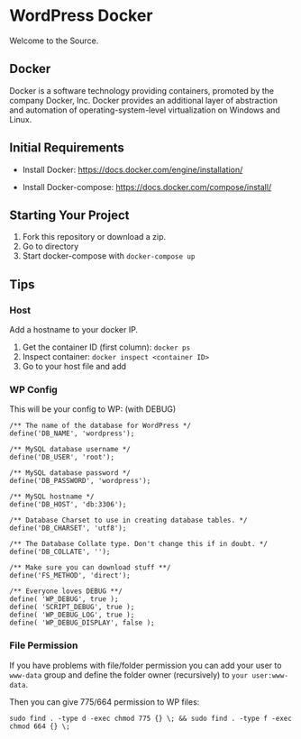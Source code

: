 # WordPress Docker

Welcome to the Source.

## Docker

Docker is a software technology providing containers, promoted by the company Docker, Inc. Docker provides an additional layer of abstraction and automation of operating-system-level virtualization on Windows and Linux.

## Initial Requirements

* Install Docker: https://docs.docker.com/engine/installation/

* Install Docker-compose: https://docs.docker.com/compose/install/

## Starting Your Project

1. Fork this repository or download a zip.
1. Go to directory
1. Start docker-compose with `docker-compose up`

## Tips

### Host

Add a hostname to your docker IP.

1. Get the container ID (first column): `docker ps`
1. Inspect container: `docker inspect <container ID>`
1. Go to your host file and add

### WP Config


This will be your config to WP:
(with DEBUG)

```
/** The name of the database for WordPress */
define('DB_NAME', 'wordpress');

/** MySQL database username */
define('DB_USER', 'root');

/** MySQL database password */
define('DB_PASSWORD', 'wordpress');

/** MySQL hostname */
define('DB_HOST', 'db:3306');

/** Database Charset to use in creating database tables. */
define('DB_CHARSET', 'utf8');

/** The Database Collate type. Don't change this if in doubt. */
define('DB_COLLATE', '');

/** Make sure you can download stuff **/
define('FS_METHOD', 'direct');

/** Everyone loves DEBUG **/
define( 'WP_DEBUG', true );
define( 'SCRIPT_DEBUG', true );
define( 'WP_DEBUG_LOG', true );
define( 'WP_DEBUG_DISPLAY', false );
```

### File Permission

If you have problems with file/folder permission you can add your user to `www-data` group and define the folder owner (recursively) to `your user:www-data`.

Then you can give 775/664 permission to WP files:

```
sudo find . -type d -exec chmod 775 {} \; && sudo find . -type f -exec chmod 664 {} \;
```
